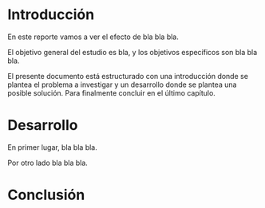 # Introducción

En este reporte vamos a ver el efecto de bla bla bla.

El objetivo general del estudio es bla, y los objetivos específicos
son bla bla bla.

El presente documento está estructurado con una introducción donde se plantea el problema a investigar y un desarrollo donde se plantea una posible solución. Para finalmente concluir en el último capítulo.

# Desarrollo

En primer lugar, bla bla bla.

Por otro lado bla bla bla.

# Conclusión
